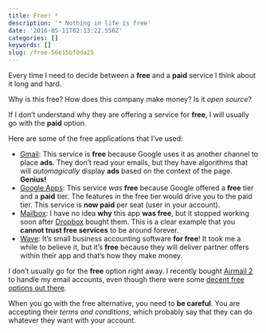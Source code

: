 ```yaml
---
title: Free! *
description: '* Nothing in life is free'
date: '2016-05-11T02:13:22.556Z'
categories: []
keywords: []
slug: /free-56e15bf0da25
---
```


Every time I need to decide between a **free** and a **paid** service I think about it long and hard.

Why is this free? How does this company make money? Is it _open source_?

If I don’t understand why they are offering a service for **free**, I will usually go with the **paid** option.

Here are some of the free applications that I’ve used:

*   [Gmail](http://gmail.com): This service is **free** because Google uses it as another channel to place **ads**. They don’t read your emails, but they have algorithms that will _automagically_ display **ads** based on the context of the page. **Genius!**
*   [Google Apps](https://apps.google.com/): This service _was_ **free** because Google offered a **free** tier and a **paid** tier. The features in the free tier would drive you to the paid tier. This service is **now paid** per seat (user in your account).
*   [Mailbox](https://www.mailboxapp.com/): I have no idea **why** this app **was free**, but it stopped working soon after [Dropbox](https://www.dropbox.com/) bought them. This is a clear example that you **cannot trust free services** to be around forever.
*   [Wave](https://www.waveapps.com/): It’s small business accounting software **for free**! It took me a while to believe it, but it’s **free** because they will deliver partner offers within their app and that’s how they make money.

I don’t usually go for the **free** option right away. I recently bought [Airmail 2](http://airmailapp.com/) to handle my email accounts, even though there were some [decent free options out there](https://medium.com/@etagwerker/inbox-zero-6d22789ad20e#.ny9fia82b).

When you go with the free alternative, you need to **be careful**. You are accepting their _terms and conditions_, which probably say that they can do whatever they want with your account.